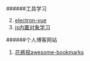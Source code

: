 ######工具学习

2. [electron-vue](https://simulatedgreg.gitbooks.io/electron-vue/content/cn/)
3. [js内置对象学习](https://developer.mozilla.org/zh-CN/docs/Web/JavaScript/Reference/Global_Objects/Object/defineProperty)


######个人博客网站
1. [花裤衩awesome-bookmarks](https://panjiachen.github.io/awesome-bookmarks/)


